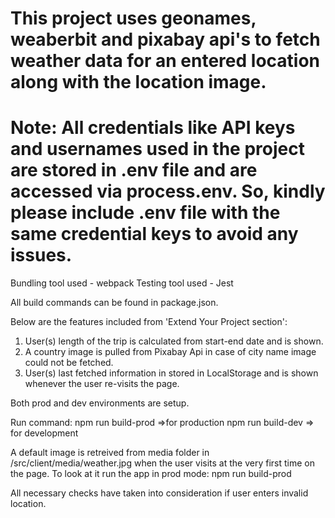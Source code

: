 # This project uses geonames, weaberbit and pixabay api's to fetch weather data for an entered location along with the location image.

# Note: All credentials like API keys and usernames used in the project are stored in .env file and are accessed via process.env. So, kindly please include .env file with the same credential keys to avoid any issues.

Bundling tool used - webpack
Testing tool used - Jest

All build commands can be found in package.json. 

Below are the features included from 'Extend Your Project section':

1. User(s) length of the trip is calculated from start-end date and is shown.
2. A country image is pulled from Pixabay Api in case of city name image could not be fetched.
3. User(s) last fetched information in stored in LocalStorage and is shown whenever the user        re-visits the page.

Both prod and dev environments are setup.

Run command: npm run build-prod =>for production
             npm run build-dev => for development

A default image is retreived from media folder in /src/client/media/weather.jpg when the user visits at the very first time on the page.
To look at it run the app in prod mode: npm run build-prod 

All necessary checks have taken into consideration if user enters invalid location.



